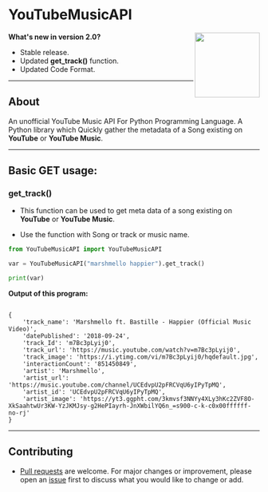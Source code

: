 # YouTubeMusicAPI

<a href="https://raw.githubusercontent.com/sijey-praveen/YouTube-Music-API/Sijey/LICENSE"><img align="right" src="https://img.shields.io/badge/License-MIT-green?style=for-the-badge" width="130px"></a>

**What's new  in version 2.0?**

- Stable release.
- Updated **get_track()** function.
- Updated Code Format.

<hr>

## About
An unofficial YouTube Music API For Python Programming Language.
A Python library which Quickly gather the metadata of a Song existing on **YouTube** or **YouTube Music**.

<hr>

## Basic GET usage:

### get_track()
- This function can be used to get meta data of a song existing on **YouTube** or **YouTube Music**.

- Use the function with Song or track or music name.

```python
from YouTubeMusicAPI import YouTubeMusicAPI

var = YouTubeMusicAPI("marshmello happier").get_track()

print(var)
```

**Output of this program:**

```

{
    'track_name': 'Marshmello ft. Bastille - Happier (Official Music Video)', 
    'datePublished': '2018-09-24', 
    'track_Id': 'm7Bc3pLyij0', 
    'track_url': 'https://music.youtube.com/watch?v=m7Bc3pLyij0', 
    'track_image': 'https://i.ytimg.com/vi/m7Bc3pLyij0/hqdefault.jpg', 
    'interactionCount': '851450849', 
    'artist': 'Marshmello', 
    'artist_url': 'https://music.youtube.com/channel/UCEdvpU2pFRCVqU6yIPyTpMQ', 
    'artist_id': 'UCEdvpU2pFRCVqU6yIPyTpMQ', 
    'artist_image': 'https://yt3.ggpht.com/3kmvsf3NNYy4XLy3hKc2ZVF8O-XkSaahtwUr3KW-YzJKMJsy-g2HePIayrh-JnXWbilYQ6n_=s900-c-k-c0x00ffffff-no-rj'
}
```

<hr>

## Contributing
- <a href="https://github.com/sijey-praveen/PaperPro/pulls">Pull requests</a> are welcome. For major changes or improvement, please open an <a href="https://github.com/sijey-praveen/PaperPro/issues">issue</a> first to discuss what you would like to change or add. 
